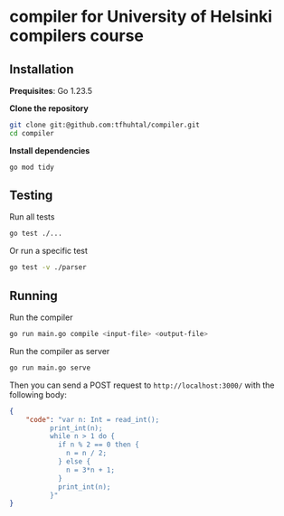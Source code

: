 # compiler for University of Helsinki compilers course

## Installation

**Prequisites**: Go 1.23.5

**Clone the repository**

```bash
git clone git:@github.com:tfhuhtal/compiler.git
cd compiler
```

**Install dependencies**

```bash
go mod tidy
```

## Testing

Run all tests
```bash
go test ./...
```
Or run a specific test
```bash
go test -v ./parser
```

## Running

Run the compiler

```bash
go run main.go compile <input-file> <output-file>
```

Run the compiler as server

```bash
go run main.go serve
```
Then you can send a POST request to `http://localhost:3000/` with the following body:
```json
{
    "code": "var n: Int = read_int();
          print_int(n);
          while n > 1 do {
            if n % 2 == 0 then {
              n = n / 2;
            } else {
              n = 3*n + 1;
            }
            print_int(n);
          }"
}
```
